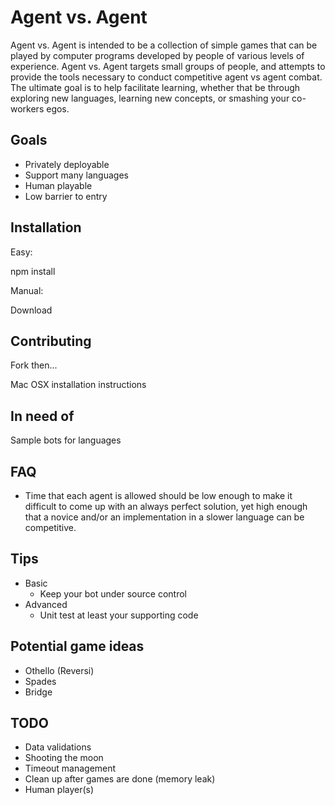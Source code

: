 # Agent vs. Agent

Agent vs. Agent is intended to be a collection of simple games that can be played by computer programs developed by people of various levels of experience. Agent vs. Agent targets small groups of people, and attempts to provide the tools necessary to conduct competitive agent vs agent combat. The ultimate goal is to help facilitate learning, whether that be through exploring new languages, learning new concepts, or smashing your co-workers egos.


## Goals

* Privately deployable
* Support many languages
* Human playable
* Low barrier to entry

## Installation

Easy:

npm install

Manual:

Download


## Contributing

Fork then...

Mac OSX installation instructions

## In need of

Sample bots for languages

## FAQ

* Time that each agent is allowed should be low enough to make it difficult to come up with an always perfect solution, yet high enough that a novice and/or an implementation in a slower language can be competitive.

## Tips

* Basic
  * Keep your bot under source control
* Advanced
  * Unit test at least your supporting code

## Potential game ideas

* Othello (Reversi)
* Spades
* Bridge


## TODO

* Data validations
* Shooting the moon
* Timeout management
* Clean up after games are done (memory leak)
* Human player(s)

